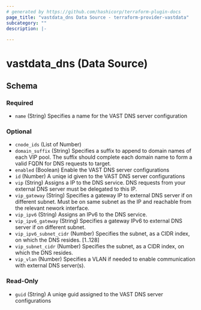 ```yaml
---
# generated by https://github.com/hashicorp/terraform-plugin-docs
page_title: "vastdata_dns Data Source - terraform-provider-vastdata"
subcategory: ""
description: |-
  
---
```


# vastdata_dns (Data Source)





<!-- schema generated by tfplugindocs -->
## Schema

### Required

- `name` (String) Specifies a name for the VAST DNS server configuration

### Optional

- `cnode_ids` (List of Number)
- `domain_suffix` (String) Specifies a suffix to append to domain names of each VIP pool. The suffix should complete each domain name to form a valid FQDN for DNS requests to target.
- `enabled` (Boolean) Enable the VAST DNS server configurations
- `id` (Number) A uniqe id given to the VAST DNS server configurations
- `vip` (String) Assigns a IP to the DNS service. DNS requests from your external DNS server must be delegated to this IP.
- `vip_gateway` (String) Specifies a gateway IP to external DNS server if on different subnet. Must be on same subnet as the IP and reachable from the relevant nework interface.
- `vip_ipv6` (String) Assigns an IPv6 to the DNS service.
- `vip_ipv6_gateway` (String) Specifies a gateway IPv6 to external DNS server if on different subnet.
- `vip_ipv6_subnet_cidr` (Number) Specifies the subnet, as a CIDR index, on which the DNS resides. [1..128]
- `vip_subnet_cidr` (Number) Specifies the subnet, as a CIDR index, on which the DNS resides.
- `vip_vlan` (Number) Specifies a VLAN if needed to enable communication with external DNS server(s).

### Read-Only

- `guid` (String) A uniqe guid assigned to the VAST DNS server configurations
